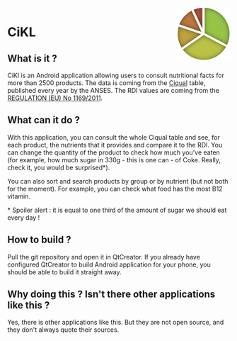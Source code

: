 <img align="right" src="https://raw.githubusercontent.com/rodolpheh/CiKL/master/android-sources/res/drawable-ldpi/icon.png">

# CiKL

## What is it ?

CiKl is an Android application allowing users to consult nutritional facts for more than 2500 products. The data is coming from the [Ciqual](https://pro.anses.fr/tableciqual/) table, published every year by the ANSES. The RDI values are coming from the [REGULATION (EU) No 1169/2011](http://eur-lex.europa.eu/legal-content/EN/TXT/PDF/?uri=CELEX:02011R1169-20140219).

## What can it do ?

With this application, you can consult the whole Ciqual table and see, for each product, the nutrients that it provides and compare it to the RDI. You can change the quantity of the product to check how much you've eaten (for example, how much sugar in 330g - this is one can - of Coke. Really, check it, you would be surprised*).

You can also sort and search products by group or by nutrient (but not both for the moment). For example, you can check what food has the most B12 vitamin.

\* Spoiler alert : it is equal to one third of the amount of sugar we should eat every day !

## How to build ?

Pull the git repository and open it in QtCreator. If you already have configured QtCreator to build Android application for your phone, you should be able to build it straight away.

## Why doing this ? Isn't there other applications like this ?

Yes, there is other applications like this. But they are not open source, and they don't always quote their sources.
